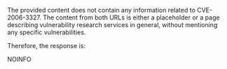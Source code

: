 The provided content does not contain any information related to CVE-2006-3327. The content from both URLs is either a placeholder or a page describing vulnerability research services in general, without mentioning any specific vulnerabilities.

Therefore, the response is:

NOINFO